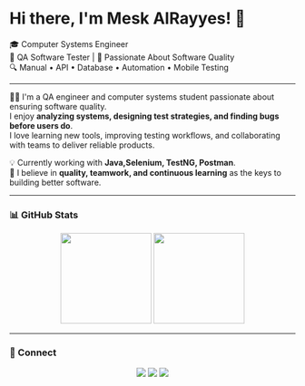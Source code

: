 # Hi there, I'm Mesk AlRayyes! 👋  
🎓 Computer Systems Engineer  
🧪 QA Software Tester | 🚀 Passionate About Software Quality  
🔍 Manual • API • Database • Automation • Mobile Testing  

---

👨‍💻 I'm a QA engineer and computer systems student passionate about ensuring software quality.  
I enjoy **analyzing systems, designing test strategies, and finding bugs before users do**.  
I love learning new tools, improving testing workflows, and collaborating with teams to deliver reliable products.  

💡 Currently working with **Java,Selenium, TestNG, Postman**.  
🌟 I believe in **quality, teamwork, and continuous learning** as the keys to building better software.  

---

### 📊 GitHub Stats
<p align="center">
  <img src="https://github-readme-stats.vercel.app/api?username=MeskRayyes&show_icons=true&theme=default" height="160" />
  <img src="https://github-readme-stats.vercel.app/api/top-langs/?username=MeskRayyes&layout=compact&langs_count=8&theme=default" height="160" />
</p>

---

### 🤝 Connect
<p align="center">
  <a href="mailto:miskrayyes2002@gmail.com"><img src="https://img.shields.io/badge/Email-D14836?style=for-the-badge&logo=gmail&logoColor=white" /></a>
  <a href="https://www.linkedin.com/in/YOUR-LINKEDIN"><img src="https://img.shields.io/badge/LinkedIn-0A66C2?style=for-the-badge&logo=linkedin&logoColor=white" /></a>
  <a href="https://github.com/MeskRayyes"><img src="https://img.shields.io/badge/GitHub-181717?style=for-the-badge&logo=github&logoColor=white" /></a>
</p>


